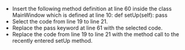 - Insert the following method definition at line 60 inside the class MainWindow which is defined at line 10:
def setUp(self):
  pass
- Select the code from line 19 to line 21.
- Replace the pass keyword at line 61 with the selected code.
- Replace the code from line 19 to line 21 with the method call to the recently entered setUp method.
